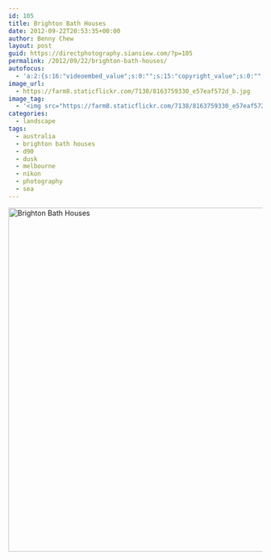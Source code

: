```yaml
---
id: 105
title: Brighton Bath Houses
date: 2012-09-22T20:53:35+00:00
author: Benny Chew
layout: post
guid: https://directphotography.siansiew.com/?p=105
permalink: /2012/09/22/brighton-bath-houses/
autofocus:
  - 'a:2:{s:16:"videoembed_value";s:0:"";s:15:"copyright_value";s:0:"";}'
image_url:
  - https://farm8.staticflickr.com/7138/8163759330_e57eaf572d_b.jpg
image_tag:
  - '<img src="https://farm8.staticflickr.com/7138/8163759330_e57eaf572d_b.jpg" />'
categories:
  - landscape
tags:
  - australia
  - brighton bath houses
  - d90
  - dusk
  - melbourne
  - nikon
  - photography
  - sea
---
```

<a href="https://farm8.staticflickr.com/7138/8163759330_e57eaf572d_b.jpg" title="Brighton Bath Houses by siansiew, on Flickr" rel="lightbox"><img src="https://farm8.staticflickr.com/7138/8163759330_e57eaf572d_b.jpg" width="1024" height="680" alt="Brighton Bath Houses" /></a>
